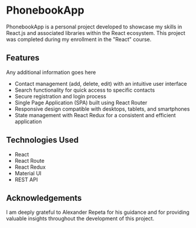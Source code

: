 # PhonebookApp

PhonebookApp is a personal project developed to showcase my skills in React.js and associated libraries within the React ecosystem. This project was completed during my enrollment in the "React" course.


## Features

Any additional information goes here

- Contact management (add, delete, edit) with an intuitive user interface
- Search functionality for quick access to specific contacts
- Secure registration and login process
- Single Page Application (SPA) built using React Router
- Responsive design compatible with desktops, tablets, and smartphones
- State management with React Redux for a consistent and efficient application

## Technologies Used

- React
- React Route
- React Redux
- Material UI
- REST API


## Acknowledgements

I am deeply grateful to Alexander Repeta for his guidance and for providing valuable insights throughout the development of this project.